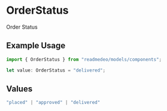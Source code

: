 # OrderStatus

Order Status

## Example Usage

```typescript
import { OrderStatus } from "readmedeo/models/components";

let value: OrderStatus = "delivered";
```

## Values

```typescript
"placed" | "approved" | "delivered"
```